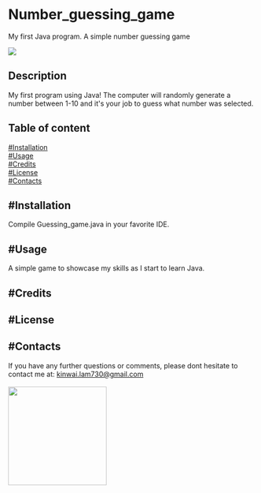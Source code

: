 # Number_guessing_game
My first Java program. A simple number guessing game

<img src="https://img.shields.io/badge/Built%20with-Java-brown">

## Description
My first program using Java! The computer will randomly generate a number between 1-10 and it's your job to guess what number was selected. 
## Table of content
[#Installation](#Installation)<br>
[#Usage](#Usage)<br>
[#Credits](#Credits)<br>
[#License](#License)<br>
[#Contacts](#Contacts)
## #Installation
Compile Guessing_game.java in your favorite IDE.
## #Usage
A simple game to showcase my skills as I start to learn Java.
## #Credits

## #License

## #Contacts
If you have any further questions or comments, please dont hesitate to contact me at: <kinwai.lam730@gmail.com>
<br><br>
<img src="https://avatars2.githubusercontent.com/u/58892198?v=4" width="200"><br>